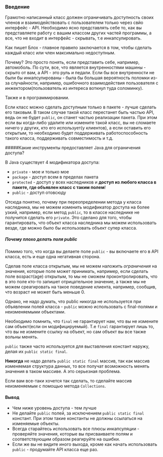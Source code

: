 ### Введение
Грамотно написанный класс должен ограничивать доступность своих членов и взаимодействовать с пользователем только через свйо интерфейс - API.
Необходимо ясно представлять себе то, как вы представляете работу с вашим классом других частей программы, а все, что не входит в интерфейс - скрывать, т.е инкапсулировать.

Как пишет Блох - главное правило заключается в том, чтобы сделать каждый класс или член максимально недоступным.

Почему?
Это просто понять, если представить себе, например, автомоболь. По сути, все, что является внутренностями машины - скрыто от вам, а API - это руль и педали.
Если бы все внутренности не были бы инкапсулированы - была бы большая вероятность поломки из-за случайности, 
например, ошибочного взаимодействия пользователя с инжектором(пользователь из интереса воткнул туда соломинку). 

Также и в программировании.

Если класс можно сделать доступным только в пакете - лучше сделать его таковым. 
В таком случае такой класс перестанет быть частью API, ведь он не будет `public`, он станет частью реализации пакета. 
При этом если вы когда-либо удалите или измените такой класс, вы не сломаете ничего у других, кто его использует(у клиентов), 
а если оставить его открытым, то необходимо будет поддерживать работоспособность такого класса, поддерживать совместимость и т.д.

#####Какие инструменты предоставляет Java для ограничения доступа?

В Java существует 4 модификатора доступа:
* `private` - мое и только мое
* `package` - доступ всем в пределах пакета
* `protected` - доступ у всех наследников и **доступ из любого класса в пакете, где объявлен класс с таким полем**!
* `public` - доступ отовсюду

Отсюда понятно, почему при переопределении метода у класса наследника, мы не можем изменить модификатор доступа на более узкий, например, 
если метод `public`, то в классе наследнике не получится сделать его `private`.
Это сделано для того, чтобы гарантировать, что объект класса наследника мы можем использовать везде, где можно было бы использовать объект супер класса.

##### Почему плохо делать поля public
Помимо того, что когда вы делаете поле `public` - вы включаете его в API класса, есть и еще одна негативная сторона.

Сделав поле класса открытым, мы не можем наложить *ограничения* на значения, 
которые поле может принимать, например, если сделать поле возраст(age) открытым, то мы не сможем проконтролировать, 
что в это поле кто-то запишет отрицательное значение, 
а также мы не можем среагировать на такое поведение клиента, например, сообщив, что возраст не может быть меньше 0.

Однако, не надо думать, что public никогда не используется при объявлении полей класса - 
`public` можно использовать с final-полями и неизменяемыми объектами. 

Необходимо помнить, что `final` не гарантирует нам, что вы не измените сам объект(если он модифицируемый). 
Т.е `final` гарантирует лишь то, что вы не измените ссылку на объект, но сам объект вы все также вольны менять.

`public` также часто используется для выставления констант наружу, делая их `public static final`.

**Никогда** не надо делать `public static final` массив, так как массив изменяемая структура данных, то все получат возможность менять значения в таком массиве. 
А это серьезная проблема.

Если вам все-таки хочется так сделать, то сделайте массив неизменяемым с помощью метода `Collections`.

#### Вывод
* Чем ниже уровень доступа - тем лучше
* Не делайте `public` полей, за исключением `public static final` констант. При этом такие константы не должны ссылаться на изменяемые объекты.
* Всегда старайтесь использовать все плюсы инкапсуляции - проверяйте значения, которые вы присваиваете полям и соответствующим образом реагируйте на ошибки.
* Если же вы не видите иного выхода, кроме как начать использовать `public` - продумайте API класса еще раз.
